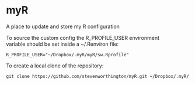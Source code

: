 myR
===

A place to update and store my R configuration

To source the custom config the R\_PROFILE\_USER environment   
variable should be set inside a ~/.Renviron file: 

    R_PROFILE_USER="~/Dropbox/.myR/myR/sw.Rprofile"

To create a local clone of the repository:

    git clone https://github.com/stevenworthington/myR.git ~/Dropbox/.myR/
